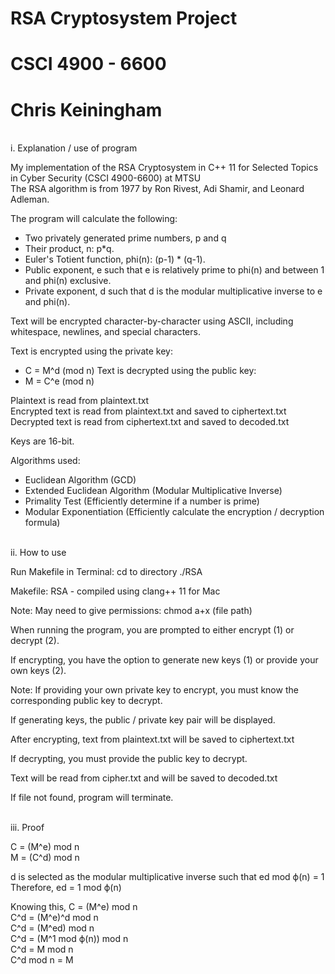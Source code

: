 # RSA Cryptosystem Project <br />
# CSCI 4900 - 6600 <br />
# Chris Keiningham <br />

<br />
i. Explanation / use of program
<br />

My implementation of the RSA Cryptosystem in C++ 11 for Selected Topics in Cyber Security (CSCI 4900-6600) at MTSU <br />
The RSA algorithm is from 1977 by Ron Rivest, Adi Shamir, and Leonard Adleman.


The program will calculate the following:

- Two privately generated prime numbers, p and q
- Their product, n: p*q.
- Euler's Totient function, phi(n): (p-1) * (q-1).
- Public exponent, e such that e is relatively prime to phi(n) and between 1 and phi(n) exclusive.
- Private exponent, d such that d is the modular multiplicative inverse to e and phi(n).


Text will be encrypted character-by-character using ASCII, including whitespace, newlines, and special characters.


Text is encrypted using the private key:
- C = M^d (mod n)
Text is decrypted using the public key:
- M = C^e (mod n)


Plaintext is read from plaintext.txt <br />
Encrypted text is read from plaintext.txt and saved to ciphertext.txt <br />
Decrypted text is read from ciphertext.txt and saved to decoded.txt <br />


Keys are 16-bit.


Algorithms used:
- Euclidean Algorithm (GCD)
- Extended Euclidean Algorithm (Modular Multiplicative Inverse)
- Primality Test (Efficiently determine if a number is prime)
- Modular Exponentiation (Efficiently calculate the encryption / decryption formula)



<br />
ii. How to use
<br />

Run Makefile in Terminal:
cd to directory
./RSA

Makefile: RSA - compiled using clang++ 11 for Mac

Note: May need to give permissions:
chmod a+x (file path)


When running the program, you are prompted to either encrypt (1) or decrypt (2).

If encrypting, you have the option to generate new keys (1) or provide your own keys (2).

Note: If providing your own private key to encrypt, you must know the corresponding public key to decrypt.


If generating keys, the public / private key pair will be displayed.

After encrypting, text from plaintext.txt will be saved to ciphertext.txt


If decrypting, you must provide the public key to decrypt.

Text will be read from cipher.txt and will be saved to decoded.txt


If file not found, program will terminate.



<br />
iii. Proof
<br />

C = (M^e) mod n  <br />
M = (C^d) mod n <br />

d is selected as the modular multiplicative inverse such that ed mod ϕ(n) = 1 <br />
Therefore, ed = 1 mod ϕ(n) <br />

Knowing this,
C = (M^e) mod n <br />
C^d = (M^e)^d mod n <br />
C^d = (M^ed) mod n <br />
C^d = (M^1 mod ϕ(n)) mod n <br />
C^d = M mod n <br />
C^d mod n = M <br />
